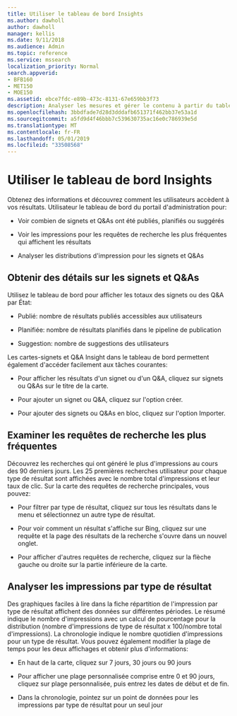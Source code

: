 ```yaml
---
title: Utiliser le tableau de bord Insights
ms.author: dawholl
author: dawholl
manager: kellis
ms.date: 9/11/2018
ms.audience: Admin
ms.topic: reference
ms.service: mssearch
localization_priority: Normal
search.appverid:
- BFB160
- MET150
- MOE150
ms.assetid: ebce7fdc-e89b-473c-8131-67e659bb3f73
description: Analyser les mesures et gérer le contenu à partir du tableau de bord facile à utiliser dans le portail d'administration de Microsoft Search
ms.openlocfilehash: 3bbdfade7d28d3dddafb651371f462bb37e53a1d
ms.sourcegitcommit: a5fd9d4f46bbb7c539630735ac16e0c786939e5d
ms.translationtype: MT
ms.contentlocale: fr-FR
ms.lasthandoff: 05/01/2019
ms.locfileid: "33508568"
---
```

# <a name="use-the-insights-dashboard"></a>Utiliser le tableau de bord Insights

Obtenez des informations et découvrez comment les utilisateurs accèdent à vos résultats. Utilisateur le tableau de bord du portail d'administration pour:
  
- Voir combien de signets et Q&As ont été publiés, planifiés ou suggérés
    
- Voir les impressions pour les requêtes de recherche les plus fréquentes qui affichent les résultats
    
- Analyser les distributions d'impression pour les signets et Q&As
    
## <a name="get-details-about-bookmarks-and-qas"></a>Obtenir des détails sur les signets et Q&As

Utilisez le tableau de bord pour afficher les totaux des signets ou des Q&A par État:
  
- Publié: nombre de résultats publiés accessibles aux utilisateurs
    
- Planifiée: nombre de résultats planifiés dans le pipeline de publication
    
- Suggestion: nombre de suggestions des utilisateurs
    
Les cartes-signets et Q&A Insight dans le tableau de bord permettent également d'accéder facilement aux tâches courantes:
  
- Pour afficher les résultats d'un signet ou d'un Q&A, cliquez sur signets ou Q&As sur le titre de la carte.
    
- Pour ajouter un signet ou Q&A, cliquez sur l'option créer.
    
- Pour ajouter des signets ou Q&As en bloc, cliquez sur l'option Importer.
    
## <a name="review-top-search-queries"></a>Examiner les requêtes de recherche les plus fréquentes

Découvrez les recherches qui ont généré le plus d'impressions au cours des 90 derniers jours. Les 25 premières recherches utilisateur pour chaque type de résultat sont affichées avec le nombre total d'impressions et leur taux de clic. Sur la carte des requêtes de recherche principales, vous pouvez:
  
- Pour filtrer par type de résultat, cliquez sur tous les résultats dans le menu et sélectionnez un autre type de résultat.
    
- Pour voir comment un résultat s'affiche sur Bing, cliquez sur une requête et la page des résultats de la recherche s'ouvre dans un nouvel onglet.
    
- Pour afficher d'autres requêtes de recherche, cliquez sur la flèche gauche ou droite sur la partie inférieure de la carte.
    
## <a name="analyze-impressions-by-result-type"></a>Analyser les impressions par type de résultat

Des graphiques faciles à lire dans la fiche répartition de l'impression par type de résultat affichent des données sur différentes périodes. Le résumé indique le nombre d'impressions avec un calcul de pourcentage pour la distribution (nombre d'impressions de type de résultat x 100/nombre total d'impressions). La chronologie indique le nombre quotidien d'impressions pour un type de résultat. Vous pouvez également modifier la plage de temps pour les deux affichages et obtenir plus d'informations:
  
- En haut de la carte, cliquez sur 7 jours, 30 jours ou 90 jours
    
- Pour afficher une plage personnalisée comprise entre 0 et 90 jours, cliquez sur plage personnalisée, puis entrez les dates de début et de fin.
    
- Dans la chronologie, pointez sur un point de données pour les impressions par type de résultat pour un seul jour

  

